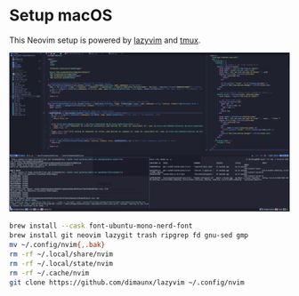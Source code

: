 # Setup macOS

This Neovim setup is powered by [lazyvim] and [tmux].

![setup](./images/setup.png)

```sh
brew install --cask font-ubuntu-mono-nerd-font
brew install git neovim lazygit trash ripgrep fd gnu-sed gmp
mv ~/.config/nvim{,.bak}
rm -rf ~/.local/share/nvim
rm -rf ~/.local/state/nvim
rm -rf ~/.cache/nvim
git clone https://github.com/dimaunx/lazyvim ~/.config/nvim
```

<!--links-->

[lazyvim]: https://www.lazyvim.org

[tmux]: https://github.com/tmux/tmux/wiki
